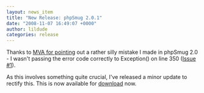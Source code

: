 ```yaml
---
layout: news_item
title: "New Release: phpSmug 2.0.1"
date: "2008-11-07 16:49:07 +0000"
author: lildude
categories: release
---
```


Thanks to [MVA for pointing](http://phpsmug.com/phpsmug-2-0#comment-6) out a rather silly mistake I made in phpSmug 2.0 - I wasn't passing the error code correctly to Exception() on line 350 ([Issue #1](https://github.com/lildude/phpSmug/issues/1)).

As this involves something quite crucial, I've released a minor update to rectify this.  This is now available for [download](http://phpsmug.com/download) now.

